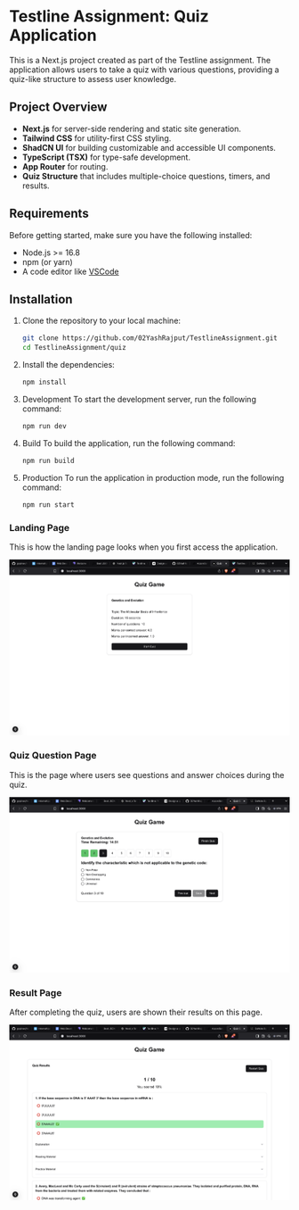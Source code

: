 # Testline Assignment: Quiz Application

This is a Next.js project created as part of the Testline assignment. The application allows users to take a quiz with various questions, providing a quiz-like structure to assess user knowledge.

## Project Overview
- **Next.js** for server-side rendering and static site generation.
- **Tailwind CSS** for utility-first CSS styling.
- **ShadCN UI** for building customizable and accessible UI components.
- **TypeScript (TSX)** for type-safe development.
- **App Router** for routing.
- **Quiz Structure** that includes multiple-choice questions, timers, and results.

## Requirements

Before getting started, make sure you have the following installed:

- Node.js >= 16.8
- npm (or yarn)
- A code editor like [VSCode](https://code.visualstudio.com/)

## Installation

1. Clone the repository to your local machine:

   ```bash
   git clone https://github.com/02YashRajput/TestlineAssignment.git
   cd TestlineAssignment/quiz
    ```

2. Install the dependencies:

   ```bash
   npm install
   ```

3. Development
To start the development server, run the following command:

    ```bash
    npm run dev
    ```

4. Build
To build the application, run the following command:

    ```bash
    npm run build
    ```

5. Production
To run the application in production mode, run the following command:

    ```bash
    npm run start
    ```

### Landing Page
This is how the landing page looks when you first access the application.

![Landing Page](./images/LandingPage.png)

### Quiz Question Page
This is the page where users see questions and answer choices during the quiz.

![Quiz Question](./images/Questions.png)

### Result Page
After completing the quiz, users are shown their results on this page.

![Result Page](./images/Result.png)



